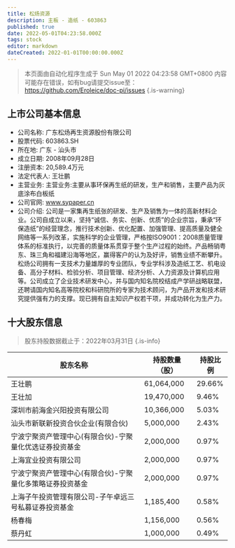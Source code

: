 ```yaml
---
title: 松炀资源
description: 主板 - 造纸 - 603863
published: true
date: 2022-05-01T04:23:58.000Z
tags: stock
editor: markdown
dateCreated: 2022-01-01T00:00:00.000Z
---
```


> 本页面由自动化程序生成于 Sun May 01 2022 04:23:58 GMT+0800
> 内容可能存在错误，如有bug请提交issue至：https://github.com/Eroleice/doc-pi/issues
{.is-warning}

## 上市公司基本信息
- 公司名称: 广东松炀再生资源股份有限公司
- 股票代码: 603863.SH
- 所在地: 广东 - 汕头市
- 成立日期: 2008年09月28日
- 注册资本: 20,589.4万元
- 法定代表人: 王壮鹏
- 主营业务: 主营业务:主要从事环保再生纸的研发，生产和销售，主要产品为灰底涂布白板纸
- 公司官网: www.sypaper.cn
- 公司介绍: 公司是一家集再生纸张的研发、生产及销售为一体的高新材料企业。公司自成立以来，坚持“诚信、务实、创新、优质”的企业宗旨，秉承“环保造纸”的经营理念，推行技术创新、优化配置、加强管理、提高质量及健全网络等一系列改革，实施科学的企业管理，严格按ISO9001：2008质量管理体系的标准执行，以完善的质量体系贯穿于整个生产过程的始终。产品畅销粤东、珠三角和福建沿海等地区，赢得客户的认为及好评，销售业绩不断攀升。松炀公司拥有一支技术力量雄厚的专业团队，专业学科涉及造纸工艺、机电设备、高分子材料、检验分析、项目管理、经济分析、人力资源及计算机应用等。公司成立了企业技术研发中心，并与国内知名院校结成产学研战略联盟，还聘请国内知名高等院校和科研院所的专家为技术顾问，为产品开发和技术研究提供强有力的支撑。现已拥有自主知识产权若干项，并成功转化为生产力。


## 十大股东信息
> 股东持股数据截止于：2022年03月31日
{.is-info}

| 股东名称 | 持股数量（股） | 持股比例 |
| --- | --- | --- |
| 王壮鹏 | 61,064,000 | 29.66% |
| 王壮加 | 19,470,000 | 9.46% |
| 深圳市前海金兴阳投资有限公司 | 10,366,000 | 5.03% |
| 汕头市新联新投资合伙企业(有限合伙) | 5,000,000 | 2.43% |
| 宁波宁聚资产管理中心(有限合伙)-宁聚量化优选证券投资基金 | 2,000,000 | 0.97% |
| 上海宜业投资有限公司 | 2,000,000 | 0.97% |
| 宁波宁聚资产管理中心(有限合伙)-宁聚量化多策略证券投资基金 | 2,000,000 | 0.97% |
| 上海子午投资管理有限公司-子午卓远三号私募证券投资基金 | 1,185,400 | 0.58% |
| 杨春梅 | 1,156,000 | 0.56% |
| 蔡丹虹 | 1,000,000 | 0.49% |




